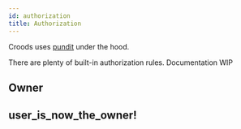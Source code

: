 ```yaml
---
id: authorization
title: Authorization
---
```


Croods uses [pundit](https://github.com/varvet/pundit) under the hood.

There are plenty of built-in authorization rules.
Documentation WIP

## Owner

## user_is_now_the_owner!
